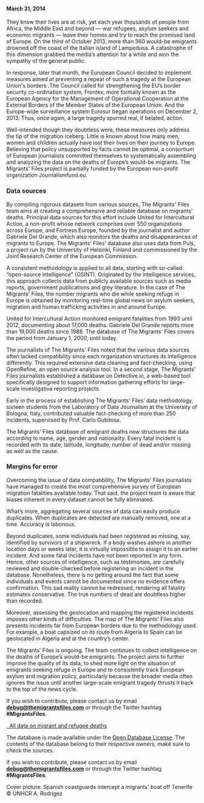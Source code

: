 #### March 31, 2014

They know their lives are at risk, yet each year thousands of people from Africa, the Middle East and beyond — war refugees, asylum seekers and economic migrants — leave their homes and try to reach the promised land of Europe. On the third of October 2013, more than 360 would-be emigrants drowned off the coast of the Italian island of Lampedusa. A catastrophe of this dimension grabbed the media’s attention for a while and won the sympathy of the general public.

In response, later that month, the European Council decided to implement measures aimed at preventing a repeat of such a tragedy at the European Union's borders .The Council called for strengthening the EU’s border security co-ordination system, Frontex, more formally known as the European Agency for the Management of Operational Cooperation at the External Borders of the Member States of the European Union. And the Europe-wide surveillance system Eurosur began operations on December 2, 2013. Thus, once again, a large tragedy spurred real, if belated, action.

Well-intended though they doubtless were, these measures only address the tip of the migration iceberg. Little is known about how many men, women and children actually have lost their lives on their journey to Europe. Believing that policy unsupported by facts cannot be optimal, a consortium of European journalists committed themselves to systematically assembling and analyzing the data on the deaths of Europe’s would-be migrants. The Migrants' Files project is partially funded by the European non-profit organization Journalismfund.eu.

### Data sources

By compiling rigorous datasets from various sources, The Migrants' Files team aims at creating a comprehensive and reliable database on migrants' deaths. Principal data sources for this effort include United for Intercultural Action, a non-profit whose network comprises over 550 organizations across Europe, and Fortress Europe, founded by the journalist and author Gabriele Del Grande, which also monitors the deaths and disappearances of migrants to Europe. The Migrants' Files’ database also uses data from Puls, a project run by the University of Helsinki, Finland and commissioned by the Joint Research Center of the European Commission.

A consistent methodology is applied to all data, starting with so-called “open-source intelligence” (OSINT). Originated by the intelligence services, this approach collects data from publicly available sources such as media reports, government publications and grey literature. In the case of The Migrants' Files, the number migrants who die while seeking refuge in Europe is obtained by monitoring real-time global news on asylum seekers, migration and human trafficking activities in and around Europe.

United for Intercultural Action monitored emigrant fatalities from 1993 until 2012, documenting about 17,000 deaths. Gabriele Del Grande reports more than 19,000 deaths since 1988. The database of The Migrants' Files covers the period from January 1, 2000, until today.

The journalists of The Migrants' Files noted that the various data sources often lacked compatibility since each organization structures its intelligence differently. This required extensive data cleaning and fact-checking, using OpenRefine, an open source analysis tool. In a second stage, The Migrants' Files journalists established a database on Detective.io, a web-based tool specifically designed to support information gathering efforts for large-scale investigative reporting projects.

Early in the process of establishing The Migrants' Files’ data methodology, sixteen students from the Laboratory of Data Journalism at the University of Bologna, Italy, contributed valuable fact-checking of more than 250 incidents, supervised by Prof. Carlo Gubitosa.

The Migrants' Files database of emigrant deaths now structures the data according to name, age, gender and nationality. Every fatal incident is recorded with its date, latitude, longitude, number of dead and/or missing as well as the cause.

### Margins for error

Overcoming the issue of data compatibility, The Migrants' Files journalists have managed to create the most comprehensive survey of European migration fatalities available today. That said, the project team is aware that biases inherent in every dataset cannot be fully eliminated.

What’s more, aggregating several sources of data can easily produce duplicates. When duplicates are detected are manually removed, one at a time. Accuracy is laborious.

Beyond duplicates, some individuals had been registered as missing, say, identified by survivors of a shipwreck. If a body washes ashore in another location days or weeks later, it is virtually impossible to assign it to an earlier incident. And some fatal incidents have not been reported in any form. Hence, other sources of intelligence, such as testimonies, are carefully reviewed and double-checked before registering an incident in the database. Nonetheless, there is no getting around the fact that some individuals and events cannot be documented since no evidence offers confirmation. This sad reality cannot be redressed, rendering all fatality estimates conservative. The true numbers of dead are doubtless higher than recorded.

Moreover, assessing the geolocation and mapping the registered incidents imposes other kinds of difficulties. The map of The Migrants’ Files also presents incidents far from European borders due to the methodology used. For example, a boat capsized on its route from Algeria to Spain can be geolocated in Algeria and at the country’s center.

The Migrants’ Files is ongoing. The team continues to collect intelligence on the deaths of Europe’s would-be emigrants. The project aims to further improve the quality of its data, to shed more light on the situation of emigrants seeking refuge in Europe and to consistently track European asylum and migration policy, particularly because  the broader media often ignores the issue until another large-scale emigrant tragedy thrusts it back to the top of the news cycle.

If you wish to contribute, please contact us by email **debug@themigrantsfiles.com** or through the Twitter hashtag **#MigrantsFiles**.

<a class="btn btn-doc btn-md" href="https://docs.google.com/spreadsheets/d/1YNqIzyQfEn4i_be2GGWESnG2Q80E_fLASffsXdCOftI/edit?usp=sharing" target="_blank">
  <i class="fa fa-fw fa-table"></i>&nbsp;
  All data on migrant and refugee deaths
</a>

The database is made available under the <a href="http://opendatacommons.org/licenses/odbl/1.0/">Open Database License</A>. The contents of the database belong to their respective owners, make sure to check the sources.

If you wish to contribute, please contact us by email **debug@themigrantsfiles.com** or through the Twitter hashtag **#MigrantsFiles**.

Cover picture: Spanish coastguards intercept a migrants' boat off Tenerife © UNHCR A. Rodrigez
